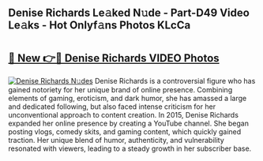 ## Denise Richards Le𝚊ked N𝚞de - Part-D49 Video Le𝚊ks - Hot Onlyf𝚊ns Photos KLcCa

# <h2><a href="http://ab74484.deff.icu/?id=Denise+Richards">🔗 New 👉🔴 Denise Richards VIDEO Photos</a></h2>

[![Denise Richards N𝚞des](https://i.imgur.com/rIISA9y.gif)](http://ab74484.deff.icu/?id=Denise+Richards)
Denise Richards is a controversial figure who has gained notoriety for her unique brand of online presence. Combining elements of gaming, eroticism, and dark humor, she has amassed a large and dedicated following, but also faced intense criticism for her unconventional approach to content creation. In 2015, Denise Richards expanded her online presence by creating a YouTube channel. She began posting vlogs, comedy skits, and gaming content, which quickly gained traction. Her unique blend of humor, authenticity, and vulnerability resonated with viewers, leading to a steady growth in her subscriber base.
